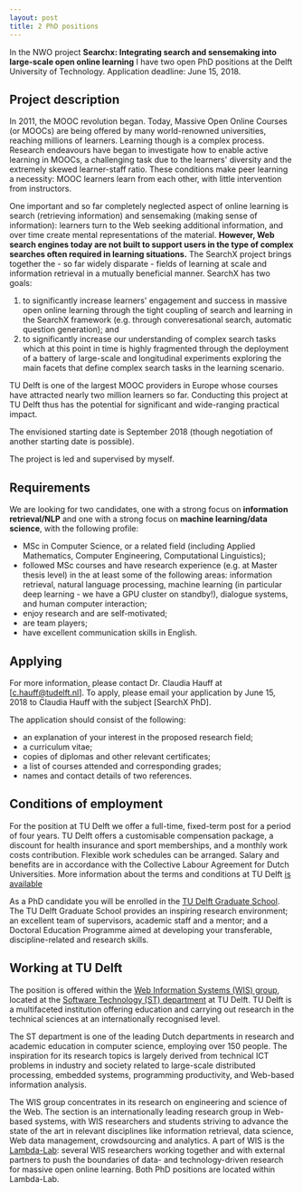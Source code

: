 ```yaml
---
layout: post
title: 2 PhD positions
---
```


In the NWO project **Searchx: Integrating search and sensemaking into large-scale open online learning** I have two open PhD positions
at the Delft University of Technology.
Application deadline: June 15, 2018.

## Project description

In 2011, the MOOC revolution began. Today, Massive Open Online Courses (or MOOCs) are being offered by many 
world-renowned universities, reaching millions of learners. Learning though is a complex process. Research endeavours 
have began to investigate how to enable active learning in MOOCs, a challenging task due to the learners' diversity and 
the extremely skewed learner-staff ratio. These conditions make peer learning a necessity: MOOC learners learn from each other, 
with little intervention from instructors.

One important and so far completely neglected aspect of online learning is search (retrieving information) and sensemaking 
(making sense of information): learners turn to the Web seeking additional information, and over time create mental representations 
of the material. **However, Web search engines today are not built to support users in the type of complex searches often required in 
learning situations.** The SearchX project brings together the - so far widely disparate - fields of learning at scale and information 
retrieval in a mutually beneficial manner. SearchX has two goals: 

1. to significantly increase learners' engagement and success in massive open online learning through the tight coupling of 
search and learning in the SearchX framework (e.g. through converesational search, automatic question generation); and
2. to significantly increase our understanding of complex search tasks which at this point in time is highly fragmented 
through the deployment of a battery of large-scale and longitudinal experiments exploring the main facets that define complex search tasks in the learning scenario.

TU Delft is one of the largest MOOC providers in Europe whose courses have attracted nearly two million learners so far. 
Conducting this project at TU Delft thus has the potential for significant and wide-ranging practical impact.

The envisioned starting date is September 2018 (though negotiation of another starting date is possible).

The project is led and supervised by myself.


## Requirements

We are looking for two candidates, one with a strong focus on **information retrieval/NLP** and one with a strong focus on 
**machine learning/data science**, with the following profile:

- MSc in Computer Science, or a related field (including Applied Mathematics, Computer Engineering, Computational Linguistics);
- followed MSc courses and have research experience (e.g. at Master thesis level) in the at least some of the following areas: information retrieval, natural language processing, machine learning (in particular deep learning - we have a GPU cluster on standby!), dialogue systems, and human computer interaction;
- enjoy research and are self-motivated;
- are team players;
- have excellent communication skills in English.


## Applying

For more information, please contact Dr. Claudia Hauff at [c.hauff@tudelft.nl].
To apply, please email your application by June 15, 2018 to Claudia Hauff with the subject [SearchX PhD].

The application should consist of the following:

- an explanation of your interest in the proposed research field;
- a curriculum vitae;
- copies of diplomas and other relevant certificates;
- a list of courses attended and corresponding grades;
- names and contact details of two references.


## Conditions of employment

For the position at TU Delft we offer a full-time, fixed-term post for a period of four years. 
TU Delft offers a customisable compensation package, a discount for health insurance and sport memberships, 
and a monthly work costs contribution. Flexible work schedules can be arranged. Salary and benefits are in accordance with 
the Collective Labour Agreement for Dutch Universities. More information about the terms and conditions at 
TU Delft [is available](https://www.tudelft.nl/en/about-tu-delft/working-at-tu-delft/phds-at-tu-delft/)

As a PhD candidate you will be enrolled in the [TU Delft Graduate School](https://www.tudelft.nl/en/education/programmes/phd/). The TU Delft Graduate School provides an inspiring 
research environment; an excellent team of supervisors, academic staff and a mentor; and a Doctoral Education Programme 
aimed at developing your transferable, discipline-related and research skills. 


## Working at TU Delft

The position is offered within the [Web Information Systems (WIS) group](http://www.wis.ewi.tudelft.nl/), located at the 
[Software Technology (ST) department](http://www.st.ewi.tudelft.nl/) at TU Delft. TU Delft is a multifaceted institution 
offering education and carrying out research in the technical sciences at an internationally recognised level. 

The ST department is one of the leading Dutch departments in research and academic education in computer science, 
employing over 150 people. The inspiration for its research topics is largely derived from technical ICT problems in 
industry and society related to large-scale distributed processing, embedded systems, programming productivity, 
and Web-based information analysis.

The WIS group concentrates in its research on engineering and science of the Web. The section is an internationally 
leading research group in Web-based systems, with WIS researchers and students striving to advance the state of the art in 
relevant disciplines like information retrieval, data science, Web data management, crowdsourcing and analytics. A part of 
WIS is the [Lambda-Lab](https://bit.ly/lambda-lab): several WIS researchers working together and with external partners 
to push the boundaries of data- and technology-driven research for massive open online learning. Both PhD positions 
are located within Lambda-Lab.


